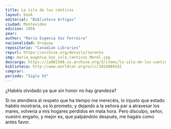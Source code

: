 ```yaml
---
title: La isla de los cánticos
layout: book
editorial: "Biblioteca Artigas"
ciudad: Montevideo
edicion: 1956
year: 
author: "María Eugenia Vaz Ferreira"
nacionalidad: Uruguay
repositorio: "Canadian Libraries"
repurl: https://archive.org/details/toronto
img: maria_eugenia_Vaz_isla_canticos_Morel.jpg
descarga: https://ia801506.us.archive.org/3/items/la-isla-de-los-canticos-maria-eugenia-vaz-ferreira/La%20isla%20de%20los%20canticos%20-%20Mar%C3%ADa%20Eugenia%20Vaz%20Ferreira.pdf
biblioteca: http://www.worldcat.org/oclc/1024804192
comprar: 
periodo: "Siglo XX"
---
```

 

¿Habéis olvidado ya que sin honor no hay grandeza?
 
Si no atendiera al respeto que ha tiempo me merecéis, lo injusto que estado habéis mostraría, os lo prometo; y dejando a la señora par a atravesar los mares, volvería a mis hogares perdidos en mala hora. Pero disculpo, señor, vuestro engaño, y mejor es, que palpándolo después, me hagáis como antes favor.
